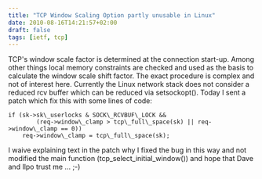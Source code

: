 ```yaml
---
title: "TCP Window Scaling Option partly unusable in Linux"
date: 2010-08-16T14:21:57+02:00
draft: false
tags: [ietf, tcp]
---
```


TCP's window scale factor is determined at the connection start-up. Among other
things local memory constraints are checked and used as the basis to calculate
the window scale shift factor. The exact procedure is complex and not of interest
here. Currently the Linux network stack does not consider a reduced rcv buffer
which can be reduced via setsockopt(). Today I sent a patch which fix this
with some lines of code:



```
if (sk->sk\_userlocks & SOCK\_RCVBUF\_LOCK &&
        (req->window\_clamp > tcp\_full\_space(sk) || req->window\_clamp == 0))
    req->window\_clamp = tcp\_full\_space(sk);

```

I waive explaining text in the patch why I fixed the bug in this way and not
modified the main function (tcp\_select\_initial\_window()) and hope that Dave
and Ilpo trust me ... ;-)



